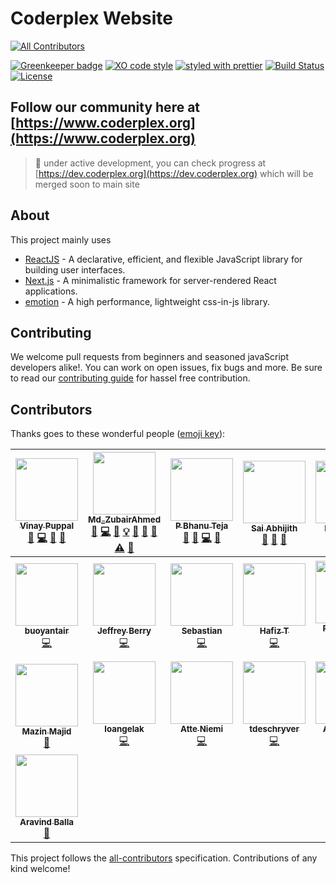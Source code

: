 # Coderplex Website

[![All Contributors](https://img.shields.io/badge/all_contributors-22-orange.svg?style=flat-square)](#contributors)

[![Greenkeeper badge](https://badges.greenkeeper.io/coderplex/coderplex.svg)](https://greenkeeper.io/) [![XO code style](https://img.shields.io/badge/code_style-XO-5ed9c7.svg)](https://github.com/sindresorhus/xo) [![styled with prettier](https://img.shields.io/badge/styled_with-prettier-ff69b4.svg)](https://github.com/prettier/prettier) [![Build Status](https://travis-ci.org/coderplex/coderplex.svg?branch=master)](https://travis-ci.org/coderplex/coderplex) [![License](https://img.shields.io/badge/License-BSD%203--Clause-blue.svg)](https://github.com/coderplex/coderplex/blob/master/LICENSE)

## Follow our community here at [https://www.coderplex.org](https://www.coderplex.org)

> :construction: under active development, you can check progress at [https://dev.coderplex.org](https://dev.coderplex.org) which will be merged soon to main site

## About

This project mainly uses

* [ReactJS](https://reactjs.org/) - A declarative, efficient, and flexible JavaScript library for building user interfaces.
* [Next.js](https://github.com/zeit/next.js/) - A minimalistic framework for server-rendered React applications.
* [emotion](https://emotion.sh) - A high performance, lightweight css-in-js library.

## Contributing

We welcome pull requests from beginners and seasoned javaScript developers alike!. You can work on open issues, fix bugs and more. Be sure to read our [contributing guide](https://github.com/coderplex/coderplex/blob/develop/.github/CONTRIBUTING.md) for hassel free contribution.

## Contributors

Thanks goes to these wonderful people ([emoji key](https://github.com/kentcdodds/all-contributors#emoji-key)):

<!-- ALL-CONTRIBUTORS-LIST:START - Do not remove or modify this section -->
<!-- prettier-ignore -->
| [<img src="https://avatars1.githubusercontent.com/u/8843216?v=4" width="100px;"/><br /><sub><b>Vinay Puppal</b></sub>](https://www.vinaypuppal.com/)<br />[🐛](https://github.com/coderplex/coderplex/issues?q=author%3Avinaypuppal "Bug reports") [💻](https://github.com/coderplex/coderplex/commits?author=vinaypuppal "Code") [🤔](#ideas-vinaypuppal "Ideas, Planning, & Feedback") [👀](#review-vinaypuppal "Reviewed Pull Requests") | [<img src="https://avatars2.githubusercontent.com/u/17708702?v=4" width="100px;"/><br /><sub><b>Md_ZubairAhmed</b></sub>](https://in.linkedin.com/in/mzubairahmed)<br />[🐛](https://github.com/coderplex/coderplex/issues?q=author%3AM-ZubairAhmed "Bug reports") [💻](https://github.com/coderplex/coderplex/commits?author=M-ZubairAhmed "Code") [📖](https://github.com/coderplex/coderplex/commits?author=M-ZubairAhmed "Documentation") [💡](#example-M-ZubairAhmed "Examples") [🤔](#ideas-M-ZubairAhmed "Ideas, Planning, & Feedback") [🔌](#plugin-M-ZubairAhmed "Plugin/utility libraries") [👀](#review-M-ZubairAhmed "Reviewed Pull Requests") [⚠️](https://github.com/coderplex/coderplex/commits?author=M-ZubairAhmed "Tests") [💬](#question-M-ZubairAhmed "Answering Questions") | [<img src="https://avatars3.githubusercontent.com/u/17903466?v=4" width="100px;"/><br /><sub><b>P Bhanu Teja</b></sub>](https://github.com/pbteja1998)<br />[💬](#question-pbteja1998 "Answering Questions") [🐛](https://github.com/coderplex/coderplex/issues?q=author%3Apbteja1998 "Bug reports") [💻](https://github.com/coderplex/coderplex/commits?author=pbteja1998 "Code") [🤔](#ideas-pbteja1998 "Ideas, Planning, & Feedback") | [<img src="https://avatars0.githubusercontent.com/u/23223985?v=4" width="100px;"/><br /><sub><b>Sai Abhijith</b></sub>](https://github.com/saiabhijitht)<br />[🎨](#design-saiabhijitht "Design") [🤔](#ideas-saiabhijitht "Ideas, Planning, & Feedback") [👀](#review-saiabhijitht "Reviewed Pull Requests") | [<img src="https://avatars1.githubusercontent.com/u/6577624?v=4" width="100px;"/><br /><sub><b>Kapil Dutta</b></sub>](http://duttakapil.github.io/)<br />[🐛](https://github.com/coderplex/coderplex/issues?q=author%3Aduttakapil "Bug reports") [🤔](#ideas-duttakapil "Ideas, Planning, & Feedback") [👀](#review-duttakapil "Reviewed Pull Requests") | [<img src="https://avatars0.githubusercontent.com/u/15874356?v=4" width="100px;"/><br /><sub><b>Shiva Krishna Yadav</b></sub>](https://github.com/shivakrishna9)<br />[💻](https://github.com/coderplex/coderplex/commits?author=shivakrishna9 "Code") [📖](https://github.com/coderplex/coderplex/commits?author=shivakrishna9 "Documentation") | [<img src="https://avatars2.githubusercontent.com/u/14841940?v=4" width="100px;"/><br /><sub><b>Vineeth Kanaparthi</b></sub>](https://github.com/VineethKanaparthi)<br />[📖](https://github.com/coderplex/coderplex/commits?author=VineethKanaparthi "Documentation") |
| :---: | :---: | :---: | :---: | :---: | :---: | :---: |
| [<img src="https://avatars2.githubusercontent.com/u/5159834?v=4" width="100px;"/><br /><sub><b>buoyantair</b></sub>](https://github.com/buoyantair)<br />[💻](https://github.com/coderplex/coderplex/commits?author=buoyantair "Code") | [<img src="https://avatars2.githubusercontent.com/u/5133505?v=4" width="100px;"/><br /><sub><b>Jeffrey Berry</b></sub>](https://github.com/jberry93)<br />[💻](https://github.com/coderplex/coderplex/commits?author=jberry93 "Code") | [<img src="https://avatars2.githubusercontent.com/u/6535023?v=4" width="100px;"/><br /><sub><b>Sebastian</b></sub>](https://github.com/HerrVoennchen)<br />[💻](https://github.com/coderplex/coderplex/commits?author=HerrVoennchen "Code") | [<img src="https://avatars3.githubusercontent.com/u/15249170?v=4" width="100px;"/><br /><sub><b>Hafiz T</b></sub>](https://github.com/hafiz703)<br />[💻](https://github.com/coderplex/coderplex/commits?author=hafiz703 "Code") | [<img src="https://avatars0.githubusercontent.com/u/13974570?v=4" width="100px;"/><br /><sub><b>Raja Sekhar Karanam</b></sub>](https://github.com/rkaranam)<br />[📖](https://github.com/coderplex/coderplex/commits?author=rkaranam "Documentation") | [<img src="https://avatars0.githubusercontent.com/u/2767425?v=4" width="100px;"/><br /><sub><b>sreenivas alapati</b></sub>](https://twitter.com/CgCnu)<br />[💻](https://github.com/coderplex/coderplex/commits?author=cg-cnu "Code") | [<img src="https://avatars0.githubusercontent.com/u/11747818?v=4" width="100px;"/><br /><sub><b>Luis Lacruz</b></sub>](https://about.me/luislacruz)<br />[💻](https://github.com/coderplex/coderplex/commits?author=luixlacrux "Code") |
| [<img src="https://avatars0.githubusercontent.com/u/32811957?v=4" width="100px;"/><br /><sub><b>Mazin Majid</b></sub>](https://github.com/majidmazin)<br />[📖](https://github.com/coderplex/coderplex/commits?author=majidmazin "Documentation") | [<img src="https://avatars0.githubusercontent.com/u/22547780?v=4" width="100px;"/><br /><sub><b>loangelak</b></sub>](https://github.com/loangelak)<br />[💻](https://github.com/coderplex/coderplex/commits?author=loangelak "Code") | [<img src="https://avatars0.githubusercontent.com/u/4998544?v=4" width="100px;"/><br /><sub><b>Atte Niemi</b></sub>](http://twitter.com/HursCode)<br />[💻](https://github.com/coderplex/coderplex/commits?author=hur "Code") | [<img src="https://avatars1.githubusercontent.com/u/28659384?v=4" width="100px;"/><br /><sub><b>tdeschryver</b></sub>](https://github.com/tdeschryver)<br />[💻](https://github.com/coderplex/coderplex/commits?author=tdeschryver "Code") | [<img src="https://avatars1.githubusercontent.com/u/5432702?v=4" width="100px;"/><br /><sub><b>Alicia Perez</b></sub>](http://www.linkedin.com/in/aliciapr)<br />[💻](https://github.com/coderplex/coderplex/commits?author=aliciaphes "Code") | [<img src="https://avatars2.githubusercontent.com/u/18336304?v=4" width="100px;"/><br /><sub><b>abiduzz420</b></sub>](https://medium.com/@abiduzair420)<br />[💻](https://github.com/coderplex/coderplex/commits?author=abiduzz420 "Code") [📢](#talk-abiduzz420 "Talks") | [<img src="https://avatars2.githubusercontent.com/u/10849586?v=4" width="100px;"/><br /><sub><b>thepriefy</b></sub>](https://github.com/thepriefy)<br />[💻](https://github.com/coderplex/coderplex/commits?author=thepriefy "Code") |
| [<img src="https://avatars0.githubusercontent.com/u/8036315?v=4" width="100px;"/><br /><sub><b>Aravind Balla</b></sub>](http://aravindballa.com)<br />[👀](#review-aravindballa "Reviewed Pull Requests") |
<!-- ALL-CONTRIBUTORS-LIST:END -->

This project follows the [all-contributors](https://github.com/kentcdodds/all-contributors) specification. Contributions of any kind welcome!
